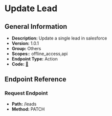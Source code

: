 # Update Lead

## General Information

- **Description:** Update a single lead in salesforce
- **Version:** 1.0.1
- **Group:** Others
- **Scopes:**: offline_access,api
- **Endpoint Type:** Action
- **Code:** [🔗](https://github.com/NangoHQ/integration-templates/tree/main/integrations/salesforce-sandbox/actions/update-lead.ts)

## Endpoint Reference

### Request Endpoint

- **Path:** /leads
- **Method:** PATCH
